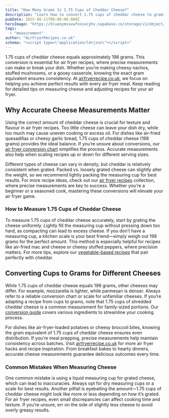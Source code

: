 ```yaml
---
title: "How Many Grams Is 1.75 Cups of Cheddar Cheese?"
description: "Learn how to convert 1.75 cups of cheddar cheese to grams for perfect air fryer recipes every time. Get accurate measurements now!"
pubDate: 2025-08-11T00:00:00.000Z
heroImage: "https://klueoymssxwfnxsvcyhv.supabase.co/storage/v1/object/public/md/how-many-grams-is-1-75-cups-of-cheddar-cheese-52aff5dc.webp"
tags:
  - "measurement"
author: "AirFryerRecipes.co.uk"
schema: "<script type=\"application/ld+json\"></script>"
---
```


<p>1.75 cups of cheddar cheese equals approximately 198 grams. This conversion is essential for air fryer recipes, where precise measurements can make or break your dish. Whether you’re making cheesy nachos, stuffed mushrooms, or a gooey casserole, knowing the exact gram equivalent ensures consistency. At <a href=https://www.airfryerrecipe.co.uk>airfryerrecipe.co.uk</a>, we focus on helping you achieve perfect results with every air fryer meal. Keep reading for detailed tips on measuring cheese and adjusting recipes for your air fryer.</p>

<h2>Why Accurate Cheese Measurements Matter</h2>
<p>Using the correct amount of cheddar cheese is crucial for texture and flavour in air fryer recipes. Too little cheese can leave your dish dry, while too much may cause uneven cooking or excess oil. For dishes like air-fried quesadillas or cheesy garlic bread, 1.75 cups of cheddar cheese (198 grams) provides the ideal balance. If you’re unsure about conversions, our <a href=https://www.airfryerrecipe.co.uk/air-fryer-conversion-chart>air fryer conversion chart</a> simplifies the process. Accurate measurements also help when scaling recipes up or down for different serving sizes.</p>

<p>Different types of cheese can vary in density, but cheddar is relatively consistent when grated. Packed vs. loosely grated cheese can slightly alter the weight, so we recommend lightly packing the measuring cup for best results. For more recipe ideas, check out our <a href=https://www.airfryerrecipe.co.uk/recipes>air fryer recipes</a> collection, where precise measurements are key to success. Whether you’re a beginner or a seasoned cook, mastering these conversions will elevate your air fryer game.</p>

<h3>How to Measure 1.75 Cups of Cheddar Cheese</h3>
<p>To measure 1.75 cups of cheddar cheese accurately, start by grating the cheese uniformly. Lightly fill the measuring cup without pressing down too hard, as compacting can lead to excess cheese. If you don’t have a measuring cup, a kitchen scale is your best friend—simply weigh out 198 grams for the perfect amount. This method is especially helpful for recipes like air-fried mac and cheese or cheesy stuffed peppers, where precision matters. For more tips, explore our <a href=https://www.airfryerrecipe.co.uk/recipe-category/vegetables>vegetable-based recipes</a> that pair perfectly with cheddar.</p>

<h2>Converting Cups to Grams for Different Cheeses</h2>
<p>While 1.75 cups of cheddar cheese equals 198 grams, other cheeses may differ. For example, mozzarella is lighter, while parmesan is denser. Always refer to a reliable conversion chart or scale for unfamiliar cheeses. If you’re adapting a recipe from cups to grams, note that 1.75 cups of shredded cheddar cheese is a common measurement for family-sized portions. Our <a href=https://www.airfryerrecipe.co.uk/air-fryer-conversion-chart>conversion guide</a> covers various ingredients to streamline your cooking process.</p>

<p>For dishes like air-fryer-loaded potatoes or cheesy broccoli bites, knowing the gram equivalent of 1.75 cups of cheddar cheese ensures even distribution. If you’re meal prepping, precise measurements help maintain consistency across batches. Visit <a href=https://www.airfryerrecipe.co.uk>airfryerrecipe.co.uk</a> for more air fryer hacks and recipe inspiration. From breakfast bakes to hearty dinners, accurate cheese measurements guarantee delicious outcomes every time.</p>

<h3>Common Mistakes When Measuring Cheese</h3>
<p>One common mistake is using a liquid measuring cup for grated cheese, which can lead to inaccuracies. Always opt for dry measuring cups or a scale for best results. Another pitfall is eyeballing the amount—1.75 cups of cheddar cheese might look like more or less depending on how it’s grated. For air fryer recipes, even small discrepancies can affect cooking time and texture. If you’re unsure, err on the side of slightly less cheese to avoid overly greasy results.</p>